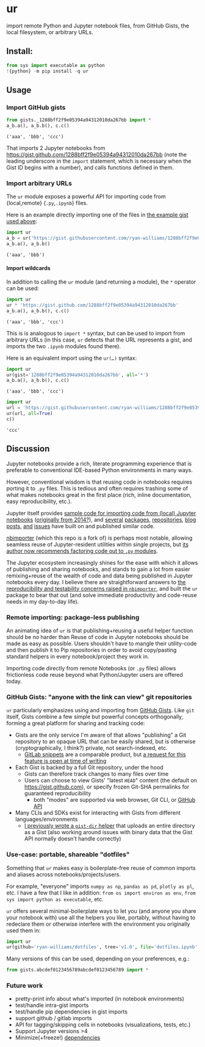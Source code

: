 # ur
import remote Python and Jupyter notebook files, from GitHub Gists, the local filesystem, or arbitrary URLs.

## Install:


```python
from sys import executable as python
!{python} -m pip install -q ur
```

## Usage

### Import GitHub gists


```python
from gists._1288bff2f9e05394a94312010da267bb import *
a_b.a(), a_b.b(), c.c()
```




    ('aaa', 'bbb', 'ccc')



That imports 2 Jupyter notebooks from https://gist.github.com/1288bff2f9e05394a94312010da267bb (note the leading underscore in the `import` statement, which is necessary when the Gist ID begins with a number), and calls functions defined in them.

### Import arbitrary URLs
The `ur` module exposes a powerful API for importing code from {local,remote} {`.py`,`.ipynb`} files.

Here is an example directly importing one of the files in [the example gist used above](https://gist.github.com/ryan-williams/1288bff2f9e05394a94312010da267bb):


```python
import ur
a_b = ur('https://gist.githubusercontent.com/ryan-williams/1288bff2f9e05394a94312010da267bb/raw/a_b.ipynb')
a_b.a(), a_b.b()
```




    ('aaa', 'bbb')



#### Import wildcards

In addition to calling the `ur` module (and returning a module), the `*` operator can be used:


```python
import ur
ur * 'https://gist.github.com/1288bff2f9e05394a94312010da267bb'
a_b.a(), a_b.b(), c.c()
```




    ('aaa', 'bbb', 'ccc')



This is is analogous to `import *` syntax, but can be used to import from arbitrary URLs (in this case, `ur` detects that the URL represents a gist, and imports the two `.ipynb` modules found there).

Here is an equivalent import using the `ur(…)` syntax:


```python
import ur
ur(gist='1288bff2f9e05394a94312010da267bb', all='*')
a_b.a(), a_b.b(), c.c()
```




    ('aaa', 'bbb', 'ccc')




```python
import ur
url = 'https://gist.githubusercontent.com/ryan-williams/1288bff2f9e05394a94312010da267bb/raw/0a2b5966c22c5461734063b78239262e39e4f363/c.ipynb'
ur(url, all=True)
c()
```




    'ccc'



## Discussion
Jupyter notebooks provide a rich, literate programming experience that is preferable to conventional IDE-based Python environments in many ways.

However, conventional wisdom is that reusing code in notebooks requires porting it to `.py` files. This is tedious and often requires trashing some of what makes notebooks great in the first place (rich, inline documentation, easy reproducibility, etc.).

Jupyter itself provides [sample code for importing code from (local) Jupyter notebooks](https://jupyter-notebook.readthedocs.io/en/stable/examples/Notebook/Importing%20Notebooks.html) ([originally from 2014?](https://github.com/adrn/ipython/blob/master/examples/Notebook/Importing%20Notebooks.ipynb)), and [several](https://github.com/marella/nbimport) [packages](https://github.com/rileyedmunds/import-ipynb), [repositories](https://github.com/ipython/ipynb), [blog posts](https://vispud.blogspot.com/2019/02/ipynb-import-another-ipynb-file.html), [and](https://github.com/jupyter/notebook/issues/1588) [issues](https://github.com/jupyter/notebook/issues/3479) have built on and published similar code.

[nbimporter](https://github.com/grst/nbimporter) (which this repo is a fork of) is perhaps most notable, allowing seamless reuse of Jupyter-resident utilities within single projects, but [its author now recommends factoring code out to `.py` modules](https://github.com/grst/nbimporter/blob/0fc2bdf458005be742090f67c306a4e3bcc04e77/README.md#update-2019-06-i-do-not-recommend-any-more-to-use-nbimporter).

The Jupyter ecosystem increasingly shines for the ease with which it allows of publishing and sharing notebooks, and stands to gain a lot from easier remixing+reuse of the wealth of code and data being published in Jupyter notebooks every day. I believe there are straightforward answers to [the reproducibility and testability concerns raised in `nbimporter`](https://github.com/grst/nbimporter/blob/0fc2bdf458005be742090f67c306a4e3bcc04e77/README.md#why), and built the `ur` package to bear that out (and solve immediate productivity and code-reuse needs in my day-to-day life).

### Remote importing: package-less publishing
An animating idea of `ur` is that publishing+reusing a useful helper function should be no harder than
Reuse of code in Jupyter notebooks should be made as easy as possible. Users shouldn't have to mangle their utility-code and then publish it to Pip repositories in order to avoid copy/pasting standard helpers in every notebook/project they work in.

Importing code directly from remote Notebooks (or `.py` files) allows frictionless code reuse beyond what Python/Jupyter users are offered today.

### GitHub Gists: "anyone with the link can view" git repositories
`ur` particularly emphasizes using and importing from [GitHub Gists](https://help.github.com/en/enterprise/2.13/user/articles/about-gists). Like `git` itself, Gists combine a few simple but powerful concepts orthogonally, forming a great platform for sharing and tracking code:
- Gists are the only service I'm aware of that allows "publishing" a Git repository to an opaque URL that can be easily shared, but is otherwise (cryptographically, I think?) private, not search-indexed, etc.
  - [GitLab snippets](https://docs.gitlab.com/ee/user/snippets.html) are a comparable product, but [a request for this feature is open at time of writing](https://gitlab.com/gitlab-org/gitlab/issues/14201)
- Each Gist is backed by a full Git repository, under the hood
  - Gists can therefore track changes to many files over time
  - Users can choose to view Gists' "latest `HEAD`" content (the default on https://gist.github.com), or specify frozen Git-SHA permalinks for guaranteed reproducibility
    - both "modes" are supported via web browser, Git CLI, or [GitHub API](https://developer.github.com/v3/gists/#get-a-single-gist)
- Many CLIs and SDKs exist for interacting with Gists from different languages/environments
  - [I previously wrote a `gist-dir` helper](https://github.com/defunkt/gist/issues/191#issuecomment-569572229) that uploads an entire directory as a Gist (also working around issues with binary data that the Gist API normally doesn't handle correctly)

### Use-case: portable, shareable "dotfiles"
Something that `ur` makes easy is boilerplate-free reuse of common imports and aliases across notebooks/projects/users.

For example, "everyone" imports `numpy as np`, `pandas as pd`, `plotly as pl`, etc. I have a few that I like in addition: `from os import environ as env`, `from sys import python as executable`, etc.

`ur` offers several minimal-boilerplate ways to let you (and anyone you share your notebook with) use all the helpers you like, portably, without having to redeclare them or otherwise interfere with the environment you originally used them in:

```python
import ur
ur(github='ryan-williams/dotfiles', tree='v1.0', file='dotfiles.ipynb', all='*')
```

Many versions of this can be used, depending on your preferences, e.g.:

```python
from gists.abcdef0123456789abcdef0123456789 import *
```

### Future work
- pretty-print info about what's imported (in notebook environments)
- test/handle intra-gist imports
- test/handle pip dependencies in gist imports
- support github / gitlab imports
- API for tagging/skipping cells in notebooks (visualizations, tests, etc.)
- Support Jupyter versions >4
- Minimize(+freeze!) [dependencies](./setup.py)
